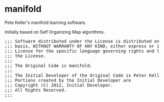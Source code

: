 manifold
========

Pete Keller's manifold learning software. 

Initially based on Self Organizing Map algorithms.

<pre>
;;; Software distributed under the License is distributed on an "AS IS"
;;; basis, WITHOUT WARRANTY OF ANY KIND, either express or implied. See the
;;; License for the specific language governing rights and limitations under
;;; the License.
;;; 
;;; The Original Code is manifold.
;;; 
;;; The Initial Developer of the Original Code is Peter Keller. 
;;; Portions created by the Initial Developer are 
;;; Copyright (C) 2012, Initial Developer. 
;;; All Rights Reserved.
;;; 
</pre>
